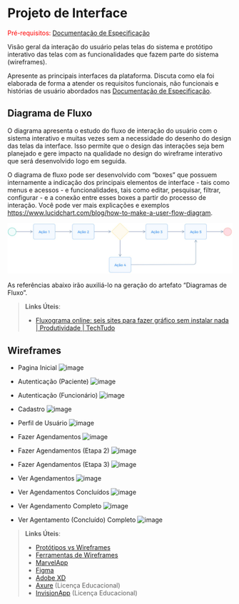 
# Projeto de Interface

<span style="color:red">Pré-requisitos: <a href="2-Especificação do Projeto.md"> Documentação de Especificação</a></span>

Visão geral da interação do usuário pelas telas do sistema e protótipo interativo das telas com as funcionalidades que fazem parte do sistema (wireframes).

 Apresente as principais interfaces da plataforma. Discuta como ela foi elaborada de forma a atender os requisitos funcionais, não funcionais e histórias de usuário abordados nas <a href="2-Especificação do Projeto.md"> Documentação de Especificação</a>.

## Diagrama de Fluxo

O diagrama apresenta o estudo do fluxo de interação do usuário com o sistema interativo e  muitas vezes sem a necessidade do desenho do design das telas da interface. Isso permite que o design das interações seja bem planejado e gere impacto na qualidade no design do wireframe interativo que será desenvolvido logo em seguida.

O diagrama de fluxo pode ser desenvolvido com “boxes” que possuem internamente a indicação dos principais elementos de interface - tais como menus e acessos - e funcionalidades, tais como editar, pesquisar, filtrar, configurar - e a conexão entre esses boxes a partir do processo de interação. Você pode ver mais explicações e exemplos https://www.lucidchart.com/blog/how-to-make-a-user-flow-diagram.

![Exemplo de Diagrama de Fluxo](img/diagramafluxo2.jpg)

As referências abaixo irão auxiliá-lo na geração do artefato “Diagramas de Fluxo”.

> **Links Úteis**:
> - [Fluxograma online: seis sites para fazer gráfico sem instalar nada | Produtividade | TechTudo](https://www.techtudo.com.br/listas/2019/03/fluxograma-online-seis-sites-para-fazer-grafico-sem-instalar-nada.ghtml)

## Wireframes

- Pagina Inicial
![image](https://github.com/ICEI-PUC-Minas-PMV-ADS/pmv-ads-2024-1-e2-proj-int-t5-odontoschedule/assets/107414711/3d848759-cb9d-4aa6-ae43-e33e9161f13e)

- Autenticação (Paciente)
![image](https://github.com/ICEI-PUC-Minas-PMV-ADS/pmv-ads-2024-1-e2-proj-int-t5-odontoschedule/assets/107414711/eeff759f-ec7e-4cec-9a02-e649a991c4a4)

- Autenticação (Funcionário)
![image](https://github.com/ICEI-PUC-Minas-PMV-ADS/pmv-ads-2024-1-e2-proj-int-t5-odontoschedule/assets/107414711/de3b5be4-d009-4e2b-a074-819a064348a0)

- Cadastro
![image](https://github.com/ICEI-PUC-Minas-PMV-ADS/pmv-ads-2024-1-e2-proj-int-t5-odontoschedule/assets/107414711/7dc5e794-0539-4a75-b144-90f5942af303)

- Perfil de Usuário
![image](https://github.com/ICEI-PUC-Minas-PMV-ADS/pmv-ads-2024-1-e2-proj-int-t5-odontoschedule/assets/107414711/d19769f9-51e7-4f24-8bce-12e04a4cabb7)

- Fazer Agendamentos
![image](https://github.com/ICEI-PUC-Minas-PMV-ADS/pmv-ads-2024-1-e2-proj-int-t5-odontoschedule/assets/107414711/f13c2bf2-3db6-4952-8340-15d78fb680d2)

- Fazer Agendamentos (Etapa 2)
![image](https://github.com/ICEI-PUC-Minas-PMV-ADS/pmv-ads-2024-1-e2-proj-int-t5-odontoschedule/assets/107414711/ce398fe8-78da-4f82-9426-ceda5197876f)

- Fazer Agendamentos (Etapa 3)
![image](https://github.com/ICEI-PUC-Minas-PMV-ADS/pmv-ads-2024-1-e2-proj-int-t5-odontoschedule/assets/107414711/43fbdc89-fb92-43b0-9c81-3338d058ef13)

- Ver Agendamentos
![image](https://github.com/ICEI-PUC-Minas-PMV-ADS/pmv-ads-2024-1-e2-proj-int-t5-odontoschedule/assets/107414711/f078c870-c201-4467-8152-20677f8c4591)

- Ver Agendamentos Concluídos
![image](https://github.com/ICEI-PUC-Minas-PMV-ADS/pmv-ads-2024-1-e2-proj-int-t5-odontoschedule/assets/107414711/636a9cd3-f0e7-426c-8763-f07bc34de2c8)

- Ver Agendamento Completo
![image](https://github.com/ICEI-PUC-Minas-PMV-ADS/pmv-ads-2024-1-e2-proj-int-t5-odontoschedule/assets/107414711/7b757b26-2f2e-40db-9d7a-987699df658f)

- Ver Agentamento (Concluído) Completo
![image](https://github.com/ICEI-PUC-Minas-PMV-ADS/pmv-ads-2024-1-e2-proj-int-t5-odontoschedule/assets/107414711/b9918025-f9b8-4dc0-9405-a20c08ef8996)
 
> **Links Úteis**:
> - [Protótipos vs Wireframes](https://www.nngroup.com/videos/prototypes-vs-wireframes-ux-projects/)
> - [Ferramentas de Wireframes](https://rockcontent.com/blog/wireframes/)
> - [MarvelApp](https://marvelapp.com/developers/documentation/tutorials/)
> - [Figma](https://www.figma.com/)
> - [Adobe XD](https://www.adobe.com/br/products/xd.html#scroll)
> - [Axure](https://www.axure.com/edu) (Licença Educacional)
> - [InvisionApp](https://www.invisionapp.com/) (Licença Educacional)
